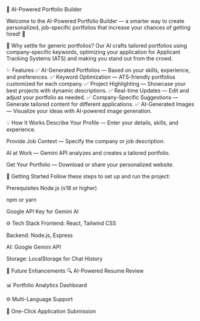 🚀 AI-Powered Portfolio Builder


Welcome to the AI-Powered Portfolio Builder — a smarter way to create personalized, job-specific portfolios that increase your chances of getting hired! 🎯

🔎 Why settle for generic portfolios? Our AI crafts tailored portfolios using company-specific keywords, optimizing your application for Applicant Tracking Systems (ATS) and making you stand out from the crowd.




✨ Features
✅ AI-Generated Portfolios — Based on your skills, experience, and preferences.
✅ Keyword Optimization — ATS-friendly portfolios customized for each company.
✅ Project Highlighting — Showcase your best projects with dynamic descriptions.
✅ Real-time Updates — Edit and adjust your portfolio as needed.
✅ Company-Specific Suggestions — Generate tailored content for different applications.
✅ AI-Generated Images — Visualize your ideas with AI-powered image generation.




💡 How It Works
Describe Your Profile — Enter your details, skills, and experience.

Provide Job Context — Specify the company or job description.

AI at Work — Gemini API analyzes and creates a tailored portfolio.

Get Your Portfolio — Download or share your personalized website.

🏁 Getting Started
Follow these steps to set up and run the project:

Prerequisites
Node.js (v18 or higher)

npm or yarn

Google API Key for Gemini AI


🌐 Tech Stack
Frontend: React, Tailwind CSS

Backend: Node.js, Express

AI: Google Gemini API

Storage: LocalStorage for Chat History


🤖 Future Enhancements
🔍 AI-Powered Resume Review

📊 Portfolio Analytics Dashboard

🌐 Multi-Language Support

📧 One-Click Application Submission
